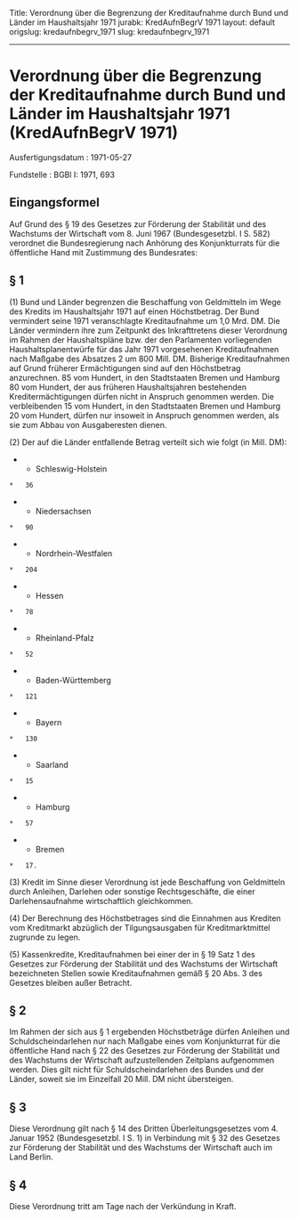 Title: Verordnung über die Begrenzung der Kreditaufnahme durch Bund und Länder im
  Haushaltsjahr 1971
jurabk: KredAufnBegrV 1971
layout: default
origslug: kredaufnbegrv_1971
slug: kredaufnbegrv_1971

---

# Verordnung über die Begrenzung der Kreditaufnahme durch Bund und Länder im Haushaltsjahr 1971 (KredAufnBegrV 1971)

Ausfertigungsdatum
:   1971-05-27

Fundstelle
:   BGBl I: 1971, 693



## Eingangsformel

Auf Grund des § 19 des Gesetzes zur Förderung der Stabilität und des
Wachstums der Wirtschaft vom 8. Juni 1967 (Bundesgesetzbl. I S. 582)
verordnet die Bundesregierung nach Anhörung des Konjunkturrats für die
öffentliche Hand mit Zustimmung des Bundesrates:


## § 1

(1) Bund und Länder begrenzen die Beschaffung von Geldmitteln im Wege
des Kredits im Haushaltsjahr 1971 auf einen Höchstbetrag. Der Bund
vermindert seine 1971 veranschlagte Kreditaufnahme um 1,0 Mrd. DM. Die
Länder vermindern ihre zum Zeitpunkt des Inkrafttretens dieser
Verordnung im Rahmen der Haushaltspläne bzw. der den Parlamenten
vorliegenden Haushaltsplanentwürfe für das Jahr 1971 vorgesehenen
Kreditaufnahmen nach Maßgabe des Absatzes 2 um 800 Mill. DM. Bisherige
Kreditaufnahmen auf Grund früherer Ermächtigungen sind auf den
Höchstbetrag anzurechnen. 85 vom Hundert, in den Stadtstaaten Bremen
und Hamburg 80 vom Hundert, der aus früheren Haushaltsjahren
bestehenden Kreditermächtigungen dürfen nicht in Anspruch genommen
werden. Die verbleibenden 15 vom Hundert, in den Stadtstaaten Bremen
und Hamburg 20 vom Hundert, dürfen nur insoweit in Anspruch genommen
werden, als sie zum Abbau von Ausgaberesten dienen.

(2) Der auf die Länder entfallende Betrag verteilt sich wie folgt (in
Mill. DM):

*    *   Schleswig-Holstein

    *   36


*    *   Niedersachsen

    *   90


*    *   Nordrhein-Westfalen

    *   204


*    *   Hessen

    *   78


*    *   Rheinland-Pfalz

    *   52


*    *   Baden-Württemberg

    *   121


*    *   Bayern

    *   130


*    *   Saarland

    *   15


*    *   Hamburg

    *   57


*    *   Bremen

    *   17.




(3) Kredit im Sinne dieser Verordnung ist jede Beschaffung von
Geldmitteln durch Anleihen, Darlehen oder sonstige Rechtsgeschäfte,
die einer Darlehensaufnahme wirtschaftlich gleichkommen.

(4) Der Berechnung des Höchstbetrages sind die Einnahmen aus Krediten
vom Kreditmarkt abzüglich der Tilgungsausgaben für Kreditmarktmittel
zugrunde zu legen.

(5) Kassenkredite, Kreditaufnahmen bei einer der in § 19 Satz 1 des
Gesetzes zur Förderung der Stabilität und des Wachstums der Wirtschaft
bezeichneten Stellen sowie Kreditaufnahmen gemäß § 20 Abs. 3 des
Gesetzes bleiben außer Betracht.


## § 2

Im Rahmen der sich aus § 1 ergebenden Höchstbeträge dürfen Anleihen
und Schuldscheindarlehen nur nach Maßgabe eines vom Konjunkturrat für
die öffentliche Hand nach § 22 des Gesetzes zur Förderung der
Stabilität und des Wachstums der Wirtschaft aufzustellenden Zeitplans
aufgenommen werden. Dies gilt nicht für Schuldscheindarlehen des
Bundes und der Länder, soweit sie im Einzelfall 20 Mill. DM nicht
übersteigen.


## § 3

Diese Verordnung gilt nach § 14 des Dritten Überleitungsgesetzes vom
4\. Januar 1952 (Bundesgesetzbl. I S. 1) in Verbindung mit § 32 des
Gesetzes zur Förderung der Stabilität und des Wachstums der Wirtschaft
auch im Land Berlin.


## § 4

Diese Verordnung tritt am Tage nach der Verkündung in Kraft.


